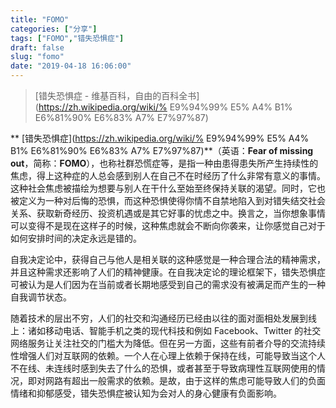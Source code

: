 ```yaml
---
title: "FOMO"
categories: ["分享"]
tags: ["FOMO","错失恐惧症"]
draft: false
slug: "fomo"
date: "2019-04-18 16:06:00"
---
```


> [错失恐惧症 - 维基百科，自由的百科全书](https://zh.wikipedia.org/wiki/% E9%94%99% E5% A4% B1% E6%81%90% E6%83% A7% E7%97%87)

** [错失恐惧症](https://zh.wikipedia.org/wiki/% E9%94%99% E5% A4% B1% E6%81%90% E6%83% A7% E7%97%87)**（英语：**Fear of missing out**，简称：**FOMO**），也称社群恐慌症等，是指一种由患得患失所产生持续性的焦虑，得上这种症的人总会感到别人在自己不在时经历了什么非常有意义的事情。这种社会焦虑被描绘为想要与别人在干什么至始至终保持关联的渴望。同时，它也被定义为一种对后悔的恐惧，而这种恐惧使得你情不自禁地陷入到对错失结交社会关系、获取新奇经历、投资机遇或是其它好事的忧虑之中。换言之，当你想象事情可以变得不是现在这样子的时候，这种焦虑就会不断向你袭来，让你感觉自己对于如何安排时间的决定永远是错的。

自我决定论中，获得自己与他人是相关联的这种感觉是一种合理合法的精神需求，并且这种需求还影响了人们的精神健康。在自我决定论的理论框架下，错失恐惧症可被认为是人们因为在当前或者长期地感受到自己的需求没有被满足而产生的一种自我调节状态。

随着技术的层出不穷，人们的社交和沟通经历已经由以往的面对面相处发展到线上：诸如移动电话、智能手机之类的现代科技和例如 Facebook、Twitter 的社交网络服务让关注社交的门槛大为降低。但在另一方面，这些有前者介导的交流持续性增强人们对互联网的依赖。一个人在心理上依赖于保持在线，可能导致当这个人不在线、未连线时感到失去了什么的恐惧，或者甚至于导致病理性互联网使用的情况，即对网路有超出一般需求的依赖。是故，由于这样的焦虑可能导致人们的负面情绪和抑郁感受，错失恐惧症被认知为会对人的身心健康有负面影响。

